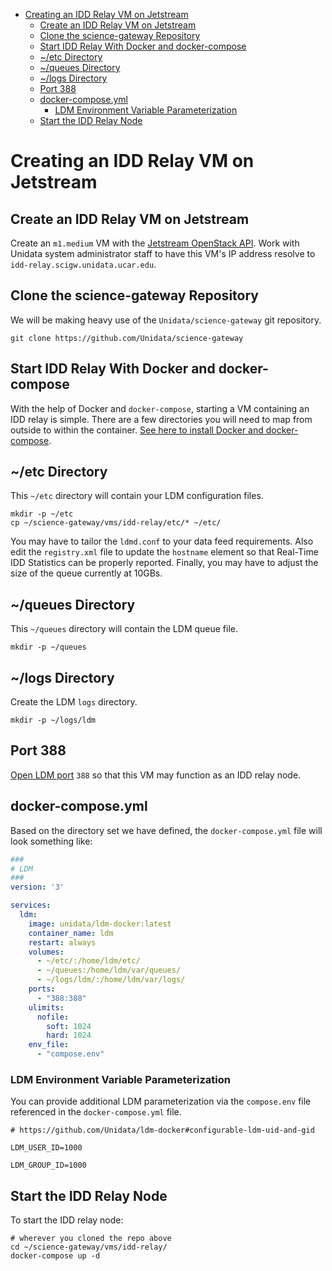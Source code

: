- [Creating an IDD Relay VM on Jetstream](#h-840E89CB)
  - [Create an IDD Relay VM on Jetstream](#h-4BF1C37C)
  - [Clone the science-gateway Repository](#h-7544DE64)
  - [Start IDD Relay With Docker and docker-compose](#h-C89E3FF5)
  - [~/etc Directory](#h-E4AB4451)
  - [~/queues Directory](#h-F3D77CEF)
  - [~/logs Directory](#h-515DAD84)
  - [Port 388](#h-FB14DD93)
  - [docker-compose.yml](#h-95441A93)
    - [LDM Environment Variable Parameterization](#h-031CD94A)
  - [Start the IDD Relay Node](#h-80DA881B)



<a id="h-840E89CB"></a>

# Creating an IDD Relay VM on Jetstream


<a id="h-4BF1C37C"></a>

## Create an IDD Relay VM on Jetstream

Create an `m1.medium` VM with the [Jetstream OpenStack API](../../openstack/readme.md). Work with Unidata system administrator staff to have this VM's IP address resolve to `idd-relay.scigw.unidata.ucar.edu`.


<a id="h-7544DE64"></a>

## Clone the science-gateway Repository

We will be making heavy use of the `Unidata/science-gateway` git repository.

```shell
git clone https://github.com/Unidata/science-gateway
```


<a id="h-C89E3FF5"></a>

## Start IDD Relay With Docker and docker-compose

With the help of Docker and `docker-compose`, starting a VM containing an IDD relay is simple. There are a few directories you will need to map from outside to within the container. [See here to install Docker and docker-compose](../../vm-init-readme.md).


<a id="h-E4AB4451"></a>

## ~/etc Directory

This `~/etc` directory will contain your LDM configuration files.

```shell
mkdir -p ~/etc
cp ~/science-gateway/vms/idd-relay/etc/* ~/etc/
```

You may have to tailor the `ldmd.conf` to your data feed requirements. Also edit the `registry.xml` file to update the `hostname` element so that Real-Time IDD Statistics can be properly reported. Finally, you may have to adjust the size of the queue currently at 10GBs.


<a id="h-F3D77CEF"></a>

## ~/queues Directory

This `~/queues` directory will contain the LDM queue file.

```shell
mkdir -p ~/queues
```


<a id="h-515DAD84"></a>

## ~/logs Directory

Create the LDM `logs` directory.

```shell
mkdir -p ~/logs/ldm
```


<a id="h-FB14DD93"></a>

## Port 388

[Open LDM port](../../openstack/readme.md) `388` so that this VM may function as an IDD relay node.


<a id="h-95441A93"></a>

## docker-compose.yml

Based on the directory set we have defined, the `docker-compose.yml` file will look something like:

```yaml
###
# LDM
###
version: '3'

services:
  ldm:
    image: unidata/ldm-docker:latest
    container_name: ldm
    restart: always
    volumes:
      - ~/etc/:/home/ldm/etc/
      - ~/queues:/home/ldm/var/queues/
      - ~/logs/ldm/:/home/ldm/var/logs/
    ports:
      - "388:388"
    ulimits:
      nofile:
        soft: 1024
        hard: 1024
    env_file:
      - "compose.env"
```


<a id="h-031CD94A"></a>

### LDM Environment Variable Parameterization

You can provide additional LDM parameterization via the `compose.env` file referenced in the `docker-compose.yml` file.

```shell
# https://github.com/Unidata/ldm-docker#configurable-ldm-uid-and-gid

LDM_USER_ID=1000

LDM_GROUP_ID=1000
```


<a id="h-80DA881B"></a>

## Start the IDD Relay Node

To start the IDD relay node:

```shell
# wherever you cloned the repo above
cd ~/science-gateway/vms/idd-relay/
docker-compose up -d
```
